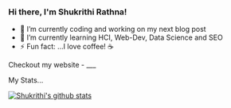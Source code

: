 

### Hi there, I'm Shukrithi Rathna!
<!--
<img src="Shukrithi_cover.png" alt="" width="600" height = "400"/>
**ShukrithiRathna/ShukrithiRathna** is a ✨ _special_ ✨ repository because its `README.md` (this file) appears on your GitHub profile.
-->

- 🔭 I’m currently coding and working on my next blog post
- 🌱 I’m currently learning HCI, Web-Dev, Data Science and SEO
- ⚡ Fun fact: ...I love coffee! ☕

Checkout my website - ___

My Stats...

[![Shukrithi's github stats](https://github-readme-stats.vercel.app/api?username=ShukrithiRathna&show_icons=true&theme=prussian)](https://github.com/anuraghazra/github-readme-stats)


